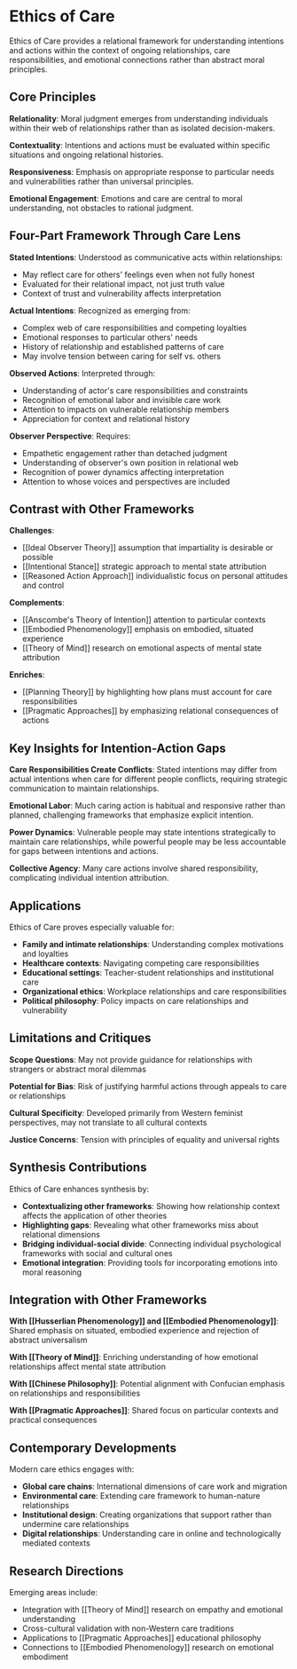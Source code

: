 # Ethics of Care

Ethics of Care provides a relational framework for understanding intentions and actions within the context of ongoing relationships, care responsibilities, and emotional connections rather than abstract moral principles.

## Core Principles

**Relationality**: Moral judgment emerges from understanding individuals within their web of relationships rather than as isolated decision-makers.

**Contextuality**: Intentions and actions must be evaluated within specific situations and ongoing relational histories.

**Responsiveness**: Emphasis on appropriate response to particular needs and vulnerabilities rather than universal principles.

**Emotional Engagement**: Emotions and care are central to moral understanding, not obstacles to rational judgment.

## Four-Part Framework Through Care Lens

**Stated Intentions**: Understood as communicative acts within relationships:
- May reflect care for others' feelings even when not fully honest
- Evaluated for their relational impact, not just truth value
- Context of trust and vulnerability affects interpretation

**Actual Intentions**: Recognized as emerging from:
- Complex web of care responsibilities and competing loyalties
- Emotional responses to particular others' needs
- History of relationship and established patterns of care
- May involve tension between caring for self vs. others

**Observed Actions**: Interpreted through:
- Understanding of actor's care responsibilities and constraints
- Recognition of emotional labor and invisible care work
- Attention to impacts on vulnerable relationship members
- Appreciation for context and relational history

**Observer Perspective**: Requires:
- Empathetic engagement rather than detached judgment
- Understanding of observer's own position in relational web
- Recognition of power dynamics affecting interpretation
- Attention to whose voices and perspectives are included

## Contrast with Other Frameworks

**Challenges**:
- [[Ideal Observer Theory]] assumption that impartiality is desirable or possible
- [[Intentional Stance]] strategic approach to mental state attribution
- [[Reasoned Action Approach]] individualistic focus on personal attitudes and control

**Complements**:
- [[Anscombe's Theory of Intention]] attention to particular contexts
- [[Embodied Phenomenology]] emphasis on embodied, situated experience
- [[Theory of Mind]] research on emotional aspects of mental state attribution

**Enriches**:
- [[Planning Theory]] by highlighting how plans must account for care responsibilities
- [[Pragmatic Approaches]] by emphasizing relational consequences of actions

## Key Insights for Intention-Action Gaps

**Care Responsibilities Create Conflicts**: Stated intentions may differ from actual intentions when care for different people conflicts, requiring strategic communication to maintain relationships.

**Emotional Labor**: Much caring action is habitual and responsive rather than planned, challenging frameworks that emphasize explicit intention.

**Power Dynamics**: Vulnerable people may state intentions strategically to maintain care relationships, while powerful people may be less accountable for gaps between intentions and actions.

**Collective Agency**: Many care actions involve shared responsibility, complicating individual intention attribution.

## Applications

Ethics of Care proves especially valuable for:
- **Family and intimate relationships**: Understanding complex motivations and loyalties
- **Healthcare contexts**: Navigating competing care responsibilities
- **Educational settings**: Teacher-student relationships and institutional care
- **Organizational ethics**: Workplace relationships and care responsibilities
- **Political philosophy**: Policy impacts on care relationships and vulnerability

## Limitations and Critiques

**Scope Questions**: May not provide guidance for relationships with strangers or abstract moral dilemmas

**Potential for Bias**: Risk of justifying harmful actions through appeals to care or relationships

**Cultural Specificity**: Developed primarily from Western feminist perspectives, may not translate to all cultural contexts

**Justice Concerns**: Tension with principles of equality and universal rights

## Synthesis Contributions

Ethics of Care enhances synthesis by:
- **Contextualizing other frameworks**: Showing how relationship context affects the application of other theories
- **Highlighting gaps**: Revealing what other frameworks miss about relational dimensions
- **Bridging individual-social divide**: Connecting individual psychological frameworks with social and cultural ones
- **Emotional integration**: Providing tools for incorporating emotions into moral reasoning

## Integration with Other Frameworks

**With [[Husserlian Phenomenology]] and [[Embodied Phenomenology]]**: Shared emphasis on situated, embodied experience and rejection of abstract universalism

**With [[Theory of Mind]]**: Enriching understanding of how emotional relationships affect mental state attribution

**With [[Chinese Philosophy]]**: Potential alignment with Confucian emphasis on relationships and responsibilities

**With [[Pragmatic Approaches]]**: Shared focus on particular contexts and practical consequences

## Contemporary Developments

Modern care ethics engages with:
- **Global care chains**: International dimensions of care work and migration
- **Environmental care**: Extending care framework to human-nature relationships
- **Institutional design**: Creating organizations that support rather than undermine care relationships
- **Digital relationships**: Understanding care in online and technologically mediated contexts

## Research Directions

Emerging areas include:
- Integration with [[Theory of Mind]] research on empathy and emotional understanding
- Cross-cultural validation with non-Western care traditions
- Applications to [[Pragmatic Approaches]] educational philosophy
- Connections to [[Embodied Phenomenology]] research on emotional embodiment